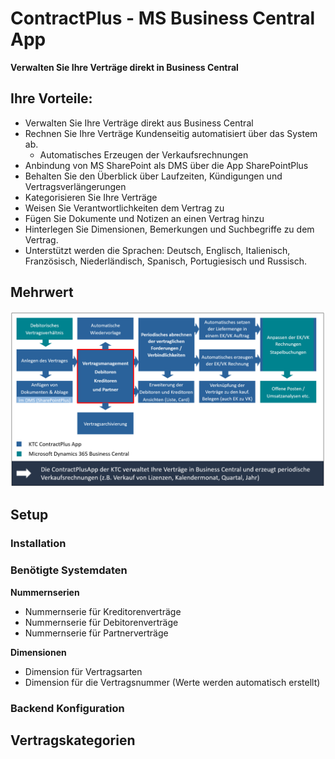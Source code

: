 # ContractPlus - MS Business Central App


**Verwalten Sie Ihre Verträge direkt in Business Central**

## Ihre Vorteile:
- Verwalten Sie Ihre Verträge direkt aus Business Central
- Rechnen Sie Ihre Verträge Kundenseitig automatisiert über das System ab.
  - Automatisches Erzeugen der Verkaufsrechnungen
- Anbindung von MS SharePoint als DMS über die App SharePointPlus
- Behalten Sie den Überblick über Laufzeiten, Kündigungen und Vertragsverlängerungen
- Kategorisieren Sie Ihre Verträge
- Weisen Sie Verantwortlichkeiten dem Vertrag zu 
- Fügen Sie Dokumente und Notizen an einen Vertrag hinzu
- Hinterlegen Sie Dimensionen, Bemerkungen und Suchbegriffe zu dem Vertrag.
- Unterstützt werden die Sprachen: Deutsch, Englisch, Italienisch, Französisch, Niederländisch, Spanisch, Portugiesisch und Russisch.

## Mehrwert 
![Image of Added Value DE](img/ContractPlus_AddedValue_DE.PNG)

## Setup
### Installation

### Benötigte Systemdaten

**Nummernserien**
- Nummernserie für Kreditorenverträge
- Nummernserie für Debitorenverträge
- Nummernserie für Partnerverträge

**Dimensionen**
- Dimension für Vertragsarten
- Dimension für die Vertragsnummer (Werte werden automatisch erstellt)

### Backend Konfiguration

## Vertragskategorien

